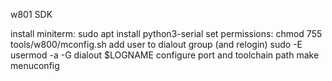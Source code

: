 w801 SDK

install miniterm:
	sudo apt install python3-serial
set permissions:
	chmod 755 tools/w800/mconfig.sh
add user to dialout group (and relogin)
	sudo -E usermod -a -G dialout $LOGNAME
configure port and toolchain path
	make menuconfig

